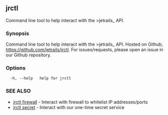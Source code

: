 ## jrctl

Command line tool to help interact with the >jetrails_ API.

### Synopsis

Command line tool to help interact with the >jetrails_ API. Hosted on Github,
https://github.com/jetrails/jrctl. For issues/requests, please open an issue in
our Github repository.

### Options

```
  -h, --help   help for jrctl
```

### SEE ALSO

* [jrctl firewall](jrctl_firewall.md)	 - Interact with firewall to whitelist IP addresses/ports
* [jrctl secret](jrctl_secret.md)	 - Interact with our one-time secret service

